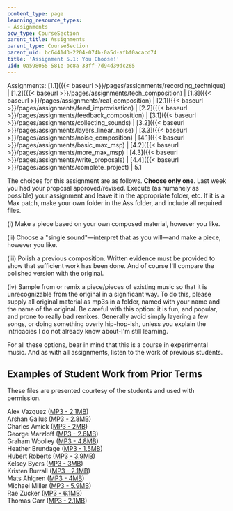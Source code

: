 ```yaml
---
content_type: page
learning_resource_types:
- Assignments
ocw_type: CourseSection
parent_title: Assignments
parent_type: CourseSection
parent_uid: bc6441d3-2204-074b-0a5d-afbf0acacd74
title: 'Assignment 5.1: You Choose!'
uid: 0a598055-581e-bc8a-33ff-7d94d39dc265
---
```


  

Assignments: [1.1]({{< baseurl >}}/pages/assignments/recording_technique) | [1.2]({{< baseurl >}}/pages/assignments/tech_composition) | [1.3]({{< baseurl >}}/pages/assignments/real_composition) | [2.1]({{< baseurl >}}/pages/assignments/feed_improvisation) | [2.2]({{< baseurl >}}/pages/assignments/feedback_composition) | [3.1]({{< baseurl >}}/pages/assignments/collecting_sounds) | [3.2]({{< baseurl >}}/pages/assignments/layers_linear_noise) | [3.3]({{< baseurl >}}/pages/assignments/noise_composition) | [4.1]({{< baseurl >}}/pages/assignments/basic_max_msp) | [4.2]({{< baseurl >}}/pages/assignments/more_max_msp) | [4.3]({{< baseurl >}}/pages/assignments/write_proposals) | [4.4]({{< baseurl >}}/pages/assignments/complete_project) | 5.1

  

The choices for this assignment are as follows. **Choose only one**. Last week you had your proposal approved/revised. Execute (as humanely as possible) your assignment and leave it in the appropriate folder, etc. If it is a Max patch, make your own folder in the Ass folder, and include all required files.

(i) Make a piece based on your own composed material, however you like.

(ii) Choose a "single sound"—interpret that as you will—and make a piece, however you like.

(iii) Polish a previous composition. Written evidence must be provided to show that sufficient work has been done. And of course I'll compare the polished version with the original.

(iv) Sample from or remix a piece/pieces of existing music so that it is unrecognizable from the original in a significant way. To do this, please supply all original material as mp3s in a folder, named with your name and the name of the original. Be careful with this option: it is fun, and popular, and prone to really bad remixes. Generally avoid simply layering a few songs, or doing something overly hip-hop-ish, unless you explain the intricacies I do not already know about-I'm still learning.

For all these options, bear in mind that this is a course in experimental music. And as with all assignments, listen to the work of previous students.

Examples of Student Work from Prior Terms
-----------------------------------------

These files are presented courtesy of the students and used with permission.

Alex Vazquez ([MP3 - 2.1MB](/ans7870/21m/21m.361/s08/assignments/5.1/alex-5.1.mp3))  
Arshan Gailus ([MP3 - 2.8MB](/ans7870/21m/21m.361/s08/assignments/5.1/arshan-5.1.mp3))  
Charles Amick ([MP3 - 2MB](/ans7870/21m/21m.361/s08/assignments/5.1/charles-5.1.mp3))  
George Marzloff ([MP3 - 2.6MB](/ans7870/21m/21m.361/s08/assignments/5.1/george-5.1.mp3))  
Graham Woolley ([MP3 - 4.8MB](/ans7870/21m/21m.361/s08/assignments/5.1/graham-5.1.mp3))  
Heather Brundage ([MP3 - 1.5MB](/ans7870/21m/21m.361/s08/assignments/5.1/heather-5.1.mp3))  
Hubert Roberts ([MP3 - 3.9MB](/ans7870/21m/21m.361/s08/assignments/5.1/hubert-5.1.mp3))  
Kelsey Byers ([MP3 - 3MB](/ans7870/21m/21m.361/s08/assignments/5.1/kelsey-5.1.mp3))  
Kristen Burrall ([MP3 - 2.1MB](/ans7870/21m/21m.361/s08/assignments/5.1/kristen-5.1.mp3))  
Mats Ahlgren ([MP3 - 4MB](/ans7870/21m/21m.361/s08/assignments/5.1/mats-5.1.mp3))  
Michael Miller ([MP3 - 5.9MB](/ans7870/21m/21m.361/s08/assignments/5.1/michael-5.1.mp3))  
Rae Zucker ([MP3 - 6.1MB](/ans7870/21m/21m.361/s08/assignments/5.1/rae-5.1.mp3))  
Thomas Carr ([MP3 - 2.1MB](/ans7870/21m/21m.361/s08/assignments/5.1/thomas-5.1.mp3))